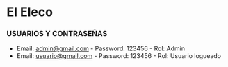 # El Eleco

### USUARIOS Y CONTRASEÑAS

- Email: admin@gmail.com    - Password: 123456 - Rol: Admin
- Email: usuario@gmail.com  - Password: 123456 - Rol: Usuario logueado